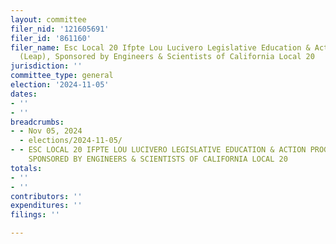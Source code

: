 ```yaml
---
layout: committee
filer_nid: '121605691'
filer_id: '861160'
filer_name: Esc Local 20 Ifpte Lou Lucivero Legislative Education & Action Program
  (Leap), Sponsored by Engineers & Scientists of California Local 20
jurisdiction: ''
committee_type: general
election: '2024-11-05'
dates:
- ''
- ''
breadcrumbs:
- - Nov 05, 2024
  - elections/2024-11-05/
- - ESC LOCAL 20 IFPTE LOU LUCIVERO LEGISLATIVE EDUCATION & ACTION PROGRAM (LEAP),
    SPONSORED BY ENGINEERS & SCIENTISTS OF CALIFORNIA LOCAL 20
totals:
- ''
- ''
contributors: ''
expenditures: ''
filings: ''

---
```


